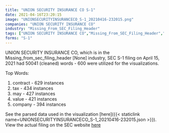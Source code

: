 ```yaml
---
title: "UNION SECURITY INSURANCE CO S-1"
date: 2021-04-16T23:20:15
image: "UNIONSECURITYINSURANCECO_S-1_20210416-232015.png"
companies: "UNION SECURITY INSURANCE CO"
industry: "Missing_From_SEC_Filing_Header"
tags: ["UNION SECURITY INSURANCE CO","Missing_From_SEC_Filing_Header","04-15-2021","S-1"]
forms: "S-1"
---
```

UNION SECURITY INSURANCE CO, which is in the Missing_from_sec_filing_header [None] industry, SEC S-1 filing on April 15, 2021 had 50041 (cleaned) words - 600 were utilized for the visualizations.

Top Words:
1. contract - 629 instances
2. tax - 434 instances
3. may - 427 instances
4. value - 421 instances
5. company - 394 instances


See the parsed data used in the visualization [here]({{< staticlink name=UNIONSECURITYINSURANCECO_S-1_20210416-232015.json >}}).  
View the actual filing on the SEC website [here](https://www.sec.gov/Archives/edgar/data/823533/0001628280-21-007016.txt)